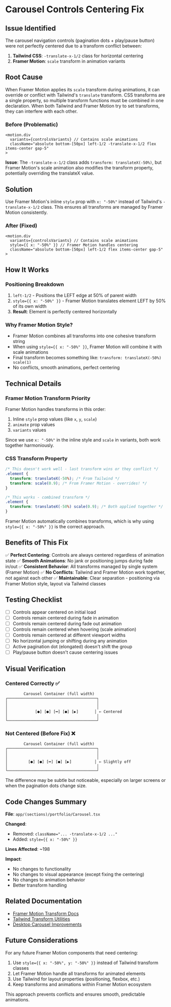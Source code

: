 # Carousel Controls Centering Fix

## Issue Identified

The carousel navigation controls (pagination dots + play/pause button) were not perfectly centered due to a transform conflict between:

1. **Tailwind CSS**: `-translate-x-1/2` class for horizontal centering
2. **Framer Motion**: `scale` transform in animation variants

## Root Cause

When Framer Motion applies its `scale` transform during animations, it can override or conflict with Tailwind's `translate` transform. CSS transforms are a single property, so multiple transform functions must be combined in one declaration. When both Tailwind and Framer Motion try to set transforms, they can interfere with each other.

### Before (Problematic)

```tsx
<motion.div
  variants={controlsVariants} // Contains scale animations
  className="absolute bottom-[50px] left-1/2 -translate-x-1/2 flex items-center gap-5"
>
```

**Issue**: The `-translate-x-1/2` class adds `transform: translateX(-50%)`, but Framer Motion's scale animation also modifies the transform property, potentially overriding the translateX value.

## Solution

Use Framer Motion's inline `style` prop with `x: "-50%"` instead of Tailwind's `-translate-x-1/2` class. This ensures all transforms are managed by Framer Motion consistently.

### After (Fixed)

```tsx
<motion.div
  variants={controlsVariants} // Contains scale animations
  style={{ x: "-50%" }} // Framer Motion handles centering
  className="absolute bottom-[50px] left-1/2 flex items-center gap-5"
>
```

## How It Works

### Positioning Breakdown

1. `left-1/2` - Positions the LEFT edge at 50% of parent width
2. `style={{ x: "-50%" }}` - Framer Motion translates element LEFT by 50% of its own width
3. **Result**: Element is perfectly centered horizontally

### Why Framer Motion Style?

- Framer Motion combines all transforms into one cohesive transform string
- When using `style={{ x: "-50%" }}`, Framer Motion will combine it with scale animations
- Final transform becomes something like: `transform: translateX(-50%) scale(1)`
- No conflicts, smooth animations, perfect centering

## Technical Details

### Framer Motion Transform Priority

Framer Motion handles transforms in this order:

1. Inline `style` prop values (like `x`, `y`, `scale`)
2. `animate` prop values
3. `variants` values

Since we use `x: "-50%"` in the inline style and `scale` in variants, both work together harmoniously.

### CSS Transform Property

```css
/* This doesn't work well - last transform wins or they conflict */
.element {
  transform: translateX(-50%); /* From Tailwind */
  transform: scale(0.9); /* From Framer Motion - overrides! */
}

/* This works - combined transform */
.element {
  transform: translateX(-50%) scale(0.9); /* Both applied together */
}
```

Framer Motion automatically combines transforms, which is why using `style={{ x: "-50%" }}` is the correct approach.

## Benefits of This Fix

✅ **Perfect Centering**: Controls are always centered regardless of animation state
✅ **Smooth Animations**: No jank or positioning jumps during fade in/out
✅ **Consistent Behavior**: All transforms managed by single system (Framer Motion)
✅ **No Conflicts**: Tailwind and Framer Motion work together, not against each other
✅ **Maintainable**: Clear separation - positioning via Framer Motion style, layout via Tailwind classes

## Testing Checklist

- [ ] Controls appear centered on initial load
- [ ] Controls remain centered during fade in animation
- [ ] Controls remain centered during fade out animation
- [ ] Controls remain centered when hovering (scale animation)
- [ ] Controls remain centered at different viewport widths
- [ ] No horizontal jumping or shifting during any animation
- [ ] Active pagination dot (elongated) doesn't shift the group
- [ ] Play/pause button doesn't cause centering issues

## Visual Verification

### Centered Correctly ✅

```
        Carousel Container (full width)
┌───────────────────────────────────────┐
│                                       │
│                                       │
│            [●] [●] [━] [●] [▶]       │ ← Centered
│                                       │
└───────────────────────────────────────┘
```

### Not Centered (Before Fix) ❌

```
        Carousel Container (full width)
┌───────────────────────────────────────┐
│                                       │
│                                       │
│         [●] [●] [━] [●] [▶]          │ ← Slightly off
│                                       │
└───────────────────────────────────────┘
```

The difference may be subtle but noticeable, especially on larger screens or when the pagination dots change size.

## Code Changes Summary

**File**: `app/(sections)/portfolio/Carousel.tsx`

**Changed**:

- Removed: `className="... -translate-x-1/2 ..."`
- Added: `style={{ x: "-50%" }}`

**Lines Affected**: ~198

**Impact**:

- No changes to functionality
- No changes to visual appearance (except fixing the centering)
- No changes to animation behavior
- Better transform handling

## Related Documentation

- [Framer Motion Transform Docs](https://www.framer.com/motion/component/#transform)
- [Tailwind Transform Utilities](https://tailwindcss.com/docs/transform)
- [Desktop Carousel Improvements](./desktop-carousel-improvements.md)

## Future Considerations

For any future Framer Motion components that need centering:

1. Use `style={{ x: "-50%", y: "-50%" }}` instead of Tailwind transform classes
2. Let Framer Motion handle all transforms for animated elements
3. Use Tailwind for layout properties (positioning, flexbox, etc.)
4. Keep transforms and animations within Framer Motion ecosystem

This approach prevents conflicts and ensures smooth, predictable animations.
